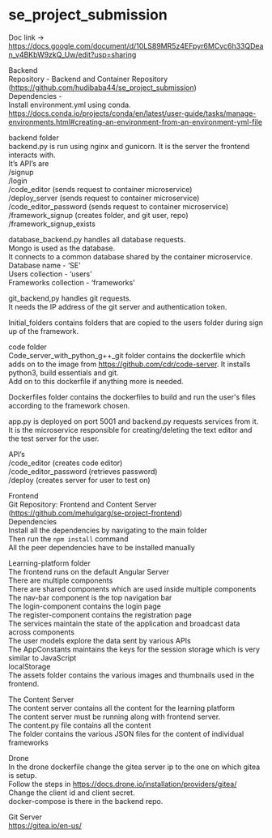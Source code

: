 # se_project_submission

Doc link -> https://docs.google.com/document/d/10LS89MR5z4EFpyr6MCvc6h33QDean_v4BKbW9zkQ_Uw/edit?usp=sharing

Backend <br>
Repository - Backend and Container Repository (https://github.com/hudibaba44/se_project_submission)<br>
Dependencies - <br>
Install environment.yml using conda. <br>
https://docs.conda.io/projects/conda/en/latest/user-guide/tasks/manage-environments.html#creating-an-environment-from-an-environment-yml-file

backend folder<br>
backend.py is run using nginx and gunicorn. It is the server the frontend interacts with.<br>
It’s API’s are <br>
/signup<br>
/login<br>
/code_editor (sends request to container microservice)<br>
/deploy_server (sends request to container microservice)<br>
/code_editor_password (sends request to container microservice)<br>
/framework_signup (creates folder, and git user, repo)<br>
/framework_signup_exists<br>

database_backend.py handles all database requests. <br>
Mongo is used as the database. <br>
It connects to a common database shared by the container microservice.<br>
Database name - ‘SE’<br>
Users collection - ‘users’<br>
Frameworks collection - ‘frameworks’<br>

git_backend,py  handles git requests.<br>
It needs the IP address of the git server and authentication token.<br>

Initial_folders contains folders that are copied to the users folder during sign up of the framework.

code folder<br>
Code_server_with_python_g++_git folder contains the dockerfile which adds on to the image from https://github.com/cdr/code-server. It installs python3, build essentials and git.<br>
Add on to this dockerfile if anything more is needed.

Dockerfiles folder contains the dockerfiles to build and run the user's files according to the framework chosen.

app.py is deployed on port 5001 and backend.py requests services from it.   
It is the microservice responsible for creating/deleting the text editor and the test server for the user.

API’s<br>
/code_editor (creates code editor)<br>
/code_editor_password (retrieves password)<br>
/deploy (creates server for user to test on)<br>

Frontend<br>
Git Repository: Frontend and Content Server (https://github.com/mehulgarg/se-project-frontend)<br>
Dependencies<br>
Install all the dependencies by navigating to the main folder<br>
Then run the `npm install` command<br>
All the peer dependencies have to be installed manually<br>

Learning-platform folder<br>
The frontend runs on the default Angular Server<br>
There are multiple components<br>
There are shared components which are used inside multiple components<br>
The nav-bar component is the top navigation bar<br>
The login-component contains the login page<br>
The register-component contains the registration page<br>
The services maintain the state of the application and broadcast data across components<br>
The user models explore the  data sent by various APIs<br>
The AppConstants maintains the keys for the session storage which is very similar to JavaScript<br> localStorage<br>
The assets folder contains the various images and thumbnails used in the frontend.<br>

The Content Server<br>
The content server contains all the content for the learning platform<br>
The content server must be running along with frontend server.<br>
The content.py file contains all the content<br>
The folder contains the various JSON files for the content of individual frameworks<br>

Drone<br>
In the drone dockerfile change the gitea server ip to the one on which gitea is setup.<br>
Follow the steps in https://docs.drone.io/installation/providers/gitea/<br>
Change the client id and client secret.<br>
docker-compose is there in the backend repo.<br>

Git Server<br>
https://gitea.io/en-us/<br>

